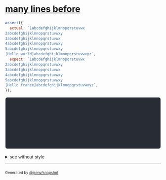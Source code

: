 # [many lines before](../../string_multiline.test.js#L154)

```js
assert({
  actual: `1abcdefghijklmnopqrstuvwx
2abcdefghijklmnopqrstuvwxy
3abcdefghijklmnopqrstuvwx
4abcdefghijklmnopqrstuvwxy
5abcdefghijklmnopqrstuvwxy
[Hello world]abcdefghijklmnopqrstuvwxyz`,
  expect: `1abcdefghijklmnopqrstuvwx
2abcdefghijklmnopqrstuvwxy
3abcdefghijklmnopqrstuvwx
4abcdefghijklmnopqrstuvwxy
5abcdefghijklmnopqrstuvwxy
[Hello france]abcdefghijklmnopqrstuvwxyz`,
});
```

![img](throw.svg)

<details>
  <summary>see without style</summary>

```console
AssertionError: actual and expect are different

actual: ↑ 3 lines ↑
        4| 4abcdefghijklmnopqrstuvwxy
        5| 5abcdefghijklmnopqrstuvwxy
        6| [Hello world]abcdefghijklmnopqrstuvwxyz
expect: ↑ 3 lines ↑
        4| 4abcdefghijklmnopqrstuvwxy
        5| 5abcdefghijklmnopqrstuvwxy
        6| [Hello france]abcdefghijklmnopqrstuvwxyz
```

</details>

---

<sub>
  Generated by <a href="https://github.com/jsenv/core/tree/main/packages/independent/snapshot">@jsenv/snapshot</a>
</sub>